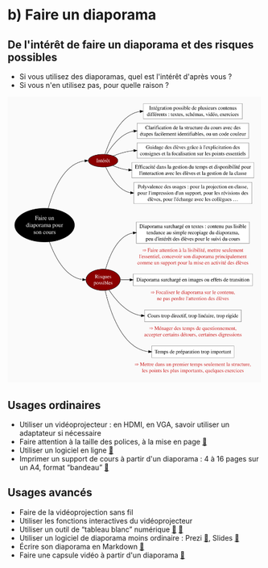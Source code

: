 # b) Faire un diaporama

## De l'intérêt de faire un diaporama et des risques possibles

- Si vous utilisez des diaporamas, quel est l'intérêt d'après vous ?
- Si vous n'en utilisez pas, pour quelle raison ?

![](https://raw.githubusercontent.com/eyssette/graphviz-examples/master/diagram/faire-un-diaporama-pour-son-cours.svg)

## Usages ordinaires
* Utiliser un vidéoprojecteur : en HDMI, en VGA, savoir utiliser un adaptateur si nécessaire
* Faire attention à la taille des polices, à la mise en page [🔗](https://guy.pastre.org/?p=2405)
* Utiliser un logiciel en ligne [🔗](https://www.google.fr/intl/fr/slides/about/)
* Imprimer un support de cours à partir d'un diaporama : 4 à 16 pages sur un A4, format “bandeau” [🔗](https://goo.gl/photos/pbnnU2We4yPaNTtVA)

## Usages avancés
* Faire de la vidéoprojection sans fil
* Utiliser les fonctions interactives du vidéoprojecteur
* Utiliser un outil de “tableau blanc” numérique [🔗](https://www.ralentirtravaux.com/le_blog/decouvrez-la-puissance-des-applications-de-tableau-blanc-pour-faire-vos-cours-en-presentiel-en-distanciel-ou-en-hybride/) [🔗](https://ladigitale.dev/digiscreen/)
* Utiliser un logiciel de diaporama moins ordinaire : Prezi [🔗](https://prezi.com/view/xgeLGy31TnFlmQ7YuyuD/), Slides [🔗](https://slides.com/)
* Écrire son diaporama en Markdown [🔗](https://eyssette.github.io/marp-slides/)
* Faire une capsule vidéo à partir d'un diaporama [🔗](https://tube.ac-lyon.fr/videos/watch/a22c8512-2604-4ea9-8e19-d39d53109b6e)

<!-- Sway, Genially -->